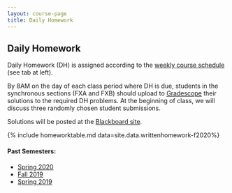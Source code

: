 ```yaml
---
layout: course-page
title: Daily Homework
---
```


## Daily Homework

Daily Homework (DH) is assigned according to the [weekly course schedule](assets/general/Fall2020/MATH251-2020-Schedule.pdf) (see tab at left).

By 8AM on the day of each class period where DH is due, students in the synchronous sections (FXA and FXB) should upload to [Gradescope](https://www.gradescope.com/courses/153557) their solutions to the required DH problems. At the beginning of class, we will discuss three randomly chosen student submissions.

Solutions will be posted at the [Blackboard site](https://classes.alaska.edu/). 

{% include homeworktable.md  data=site.data.writtenhomework-f2020%}


#### Past Semesters:

  * [Spring 2020](writtenhomework-s2020)
  * [Fall 2019](writtenhomework-f2019)
  * [Spring 2019](writtenhomework-s2019)

